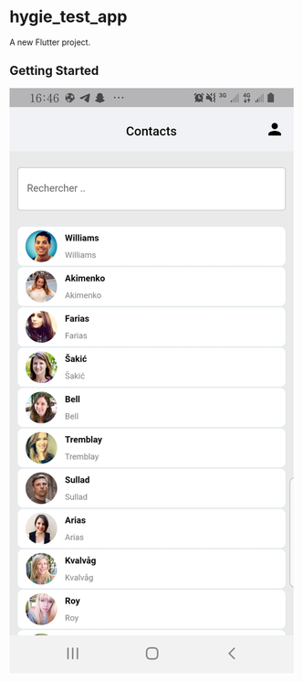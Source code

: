 # hygie_test_app

A new Flutter project.

## Getting Started

![alt text](https://github.com/Tary-nan/hygie_test_app/blob/main/Screenshot_20220827-164658%5B1%5D.jpg)
